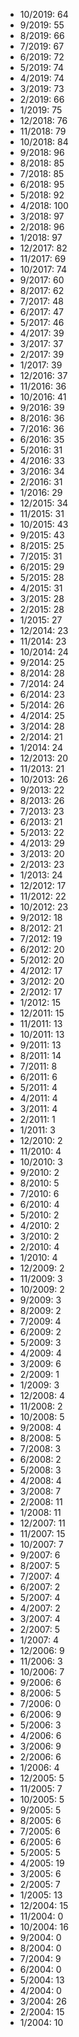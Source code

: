 *  10/2019: 64
*  9/2019: 55
*  8/2019: 66
*  7/2019: 67
*  6/2019: 72
*  5/2019: 74
*  4/2019: 74
*  3/2019: 73
*  2/2019: 66
*  1/2019: 75
*  12/2018: 76
*  11/2018: 79
*  10/2018: 84
*  9/2018: 96
*  8/2018: 85
*  7/2018: 85
*  6/2018: 95
*  5/2018: 92
*  4/2018: 100
*  3/2018: 97
*  2/2018: 96
*  1/2018: 97
*  12/2017: 82
*  11/2017: 69
*  10/2017: 74
*  9/2017: 60
*  8/2017: 62
*  7/2017: 48
*  6/2017: 47
*  5/2017: 46
*  4/2017: 39
*  3/2017: 37
*  2/2017: 39
*  1/2017: 39
*  12/2016: 37
*  11/2016: 36
*  10/2016: 41
*  9/2016: 39
*  8/2016: 36
*  7/2016: 36
*  6/2016: 35
*  5/2016: 31
*  4/2016: 33
*  3/2016: 34
*  2/2016: 31
*  1/2016: 29
*  12/2015: 34
*  11/2015: 31
*  10/2015: 43
*  9/2015: 43
*  8/2015: 25
*  7/2015: 31
*  6/2015: 29
*  5/2015: 28
*  4/2015: 31
*  3/2015: 28
*  2/2015: 28
*  1/2015: 27
*  12/2014: 23
*  11/2014: 23
*  10/2014: 24
*  9/2014: 25
*  8/2014: 28
*  7/2014: 24
*  6/2014: 23
*  5/2014: 26
*  4/2014: 25
*  3/2014: 28
*  2/2014: 21
*  1/2014: 24
*  12/2013: 20
*  11/2013: 21
*  10/2013: 26
*  9/2013: 22
*  8/2013: 26
*  7/2013: 23
*  6/2013: 21
*  5/2013: 22
*  4/2013: 29
*  3/2013: 20
*  2/2013: 23
*  1/2013: 24
*  12/2012: 17
*  11/2012: 22
*  10/2012: 23
*  9/2012: 18
*  8/2012: 21
*  7/2012: 19
*  6/2012: 20
*  5/2012: 20
*  4/2012: 17
*  3/2012: 20
*  2/2012: 17
*  1/2012: 15
*  12/2011: 15
*  11/2011: 13
*  10/2011: 13
*  9/2011: 13
*  8/2011: 14
*  7/2011: 8
*  6/2011: 6
*  5/2011: 4
*  4/2011: 4
*  3/2011: 4
*  2/2011: 1
*  1/2011: 3
*  12/2010: 2
*  11/2010: 4
*  10/2010: 3
*  9/2010: 2
*  8/2010: 5
*  7/2010: 6
*  6/2010: 4
*  5/2010: 2
*  4/2010: 2
*  3/2010: 2
*  2/2010: 4
*  1/2010: 4
*  12/2009: 2
*  11/2009: 3
*  10/2009: 2
*  9/2009: 3
*  8/2009: 2
*  7/2009: 4
*  6/2009: 2
*  5/2009: 3
*  4/2009: 4
*  3/2009: 6
*  2/2009: 1
*  1/2009: 3
*  12/2008: 4
*  11/2008: 2
*  10/2008: 5
*  9/2008: 4
*  8/2008: 5
*  7/2008: 3
*  6/2008: 2
*  5/2008: 3
*  4/2008: 4
*  3/2008: 7
*  2/2008: 11
*  1/2008: 11
*  12/2007: 11
*  11/2007: 15
*  10/2007: 7
*  9/2007: 6
*  8/2007: 5
*  7/2007: 4
*  6/2007: 2
*  5/2007: 4
*  4/2007: 2
*  3/2007: 4
*  2/2007: 5
*  1/2007: 4
*  12/2006: 9
*  11/2006: 3
*  10/2006: 7
*  9/2006: 6
*  8/2006: 5
*  7/2006: 0
*  6/2006: 9
*  5/2006: 3
*  4/2006: 6
*  3/2006: 9
*  2/2006: 6
*  1/2006: 4
*  12/2005: 5
*  11/2005: 7
*  10/2005: 5
*  9/2005: 5
*  8/2005: 6
*  7/2005: 6
*  6/2005: 6
*  5/2005: 5
*  4/2005: 19
*  3/2005: 6
*  2/2005: 7
*  1/2005: 13
*  12/2004: 15
*  11/2004: 0
*  10/2004: 16
*  9/2004: 0
*  8/2004: 0
*  7/2004: 9
*  6/2004: 0
*  5/2004: 13
*  4/2004: 0
*  3/2004: 26
*  2/2004: 15
*  1/2004: 10